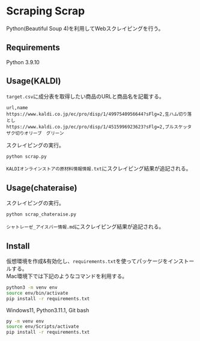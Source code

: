 Scraping Scrap
==================

Python(Beautiful Soup 4)を利用してWebスクレイピングを行う。

## Requirements

Python 3.9.10

## Usage(KALDI)

`target.csv`に成分表を取得したい商品のURLと商品名を記載する。

```csv
url,name
https://www.kaldi.co.jp/ec/pro/disp/1/4997540956644?sFlg=2,生ハム切り落とし
https://www.kaldi.co.jp/ec/pro/disp/1/4515996923623?sFlg=2,ブルスケッタ　ザク切りオリーブ　グリーン
```

スクレイピングの実行。

```bash
python scrap.py
```

`KALDIオンラインストアの原材料情報情報.txt`にスクレイピング結果が追記される。

## Usage(chateraise)

スクレイピングの実行。

```bash
python scrap_chateraise.py
```

`シャトレーゼ_アイスバー情報.md`にスクレイピング結果が追記される。

## Install

仮想環境を作成&有効化し、`requirements.txt`を使ってパッケージをインストールする。  
Mac環境下では下記のようなコマンドを利用する。

```bash
python3 -m venv env
source env/bin/activate
pip install -r requirements.txt
```

Windows11, Python3.11.1, Git bash

```bash
py -m venv env
source env/Scripts/activate
pip install -r requirements.txt
```
